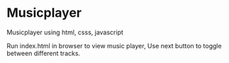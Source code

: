 # Musicplayer
Musicplayer using html, csss, javascript

Run index.html in browser to view music player,
Use next button to toggle between different tracks.
